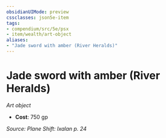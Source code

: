 ```yaml
---
obsidianUIMode: preview
cssclasses: json5e-item
tags:
- compendium/src/5e/psx
- item/wealth/art-object
aliases: 
- "Jade sword with amber (River Heralds)"
---
```

# Jade sword with amber (River Heralds)
*Art object*  

- **Cost**: 750 gp

*Source: Plane Shift: Ixalan p. 24*